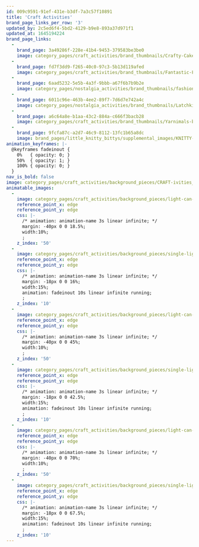```yaml
---
id: 009c9591-91ef-431e-b3df-7a3c57f10891
title: 'Craft Activities'
brand_page_links_per_row: '3'
updated_by: 2c5ed6f4-5bd2-4129-b9e8-893a37d971f1
updated_at: 1645194224
brand_page_links:
  -
    brand_page: 3a49286f-228e-41b4-9453-379583be3be0
    image: category_pages/craft_activities/brand_thumbnails/Crafty-Cakes-button.jpg
  -
    brand_page: fd7f3dd9-f265-40c0-97c3-5b13d119afed
    image: category_pages/craft_activities/brand_thumbnails/Fantastic-Flowers-button.jpg
  -
    brand_page: 6aad5232-5e5b-4a3f-9bbb-a67f6b7b9b2e
    image: category_pages/nostalgia_activities/brand_thumbnails/fashionplatesbutton-01.jpg
  -
    brand_page: 6011c96e-463b-4ee2-89f7-7d6d7e742a4c
    image: category_pages/nostalgia_activities/brand_thumbnails/Latchkits-button.jpg
  -
    brand_page: a6c64a8e-b1aa-43c2-884a-c666f3bacb28
    image: category_pages/craft_activities/brand_thumbnails/Yarnimals-button.jpg
  -
    brand_page: 9fcfa87c-a2d7-46c9-8112-13fc1b65a8dc
    image: brand_pages/little_knitty_bittys/supplemental_images/KNITTY-button_2-22.jpg
animation_keyframes: |-
  @keyframes fadeinout {
    0%   { opacity: 0; }
    50%  { opacity: 1; }
    100% { opacity: 0; }
  }
nav_is_bold: false
image: category_pages/craft_activities/background_pieces/CRAFT-ivities_MOTION_no-lights.jpg
animatable_images:
  -
    image: category_pages/craft_activities/background_pieces/light-can-only.png
    reference_point_x: edge
    reference_point_y: edge
    css: |-
      /* animation: animation-name 3s linear infinite; */
      margin: -40px 0 0 18.5%;
      width:10%;
      ;
    z_index: '50'
  -
    image: category_pages/craft_activities/background_pieces/single-light_motion-layer.png
    reference_point_x: edge
    reference_point_y: edge
    css: |-
      /* animation: animation-name 3s linear infinite; */
      margin: -18px 0 0 16%;
      width:15%;
      animation: fadeinout 10s linear infinite running;
      ;
    z_index: '10'
  -
    image: category_pages/craft_activities/background_pieces/light-can-only.png
    reference_point_x: edge
    reference_point_y: edge
    css: |-
      /* animation: animation-name 3s linear infinite; */
      margin: -40px 0 0 45%;
      width:10%;
      ;
    z_index: '50'
  -
    image: category_pages/craft_activities/background_pieces/single-light_motion-layer.png
    reference_point_x: edge
    reference_point_y: edge
    css: |-
      /* animation: animation-name 3s linear infinite; */
      margin: -18px 0 0 42.5%;
      width:15%;
      animation: fadeinout 10s linear infinite running;
      ;
    z_index: '10'
  -
    image: category_pages/craft_activities/background_pieces/light-can-only.png
    reference_point_x: edge
    reference_point_y: edge
    css: |-
      /* animation: animation-name 3s linear infinite; */
      margin: -40px 0 0 70%;
      width:10%;
      ;
    z_index: '50'
  -
    image: category_pages/craft_activities/background_pieces/single-light_motion-layer.png
    reference_point_x: edge
    reference_point_y: edge
    css: |-
      /* animation: animation-name 3s linear infinite; */
      margin: -18px 0 0 67.5%;
      width:15%;
      animation: fadeinout 10s linear infinite running;
      ;
    z_index: '10'
---
```

